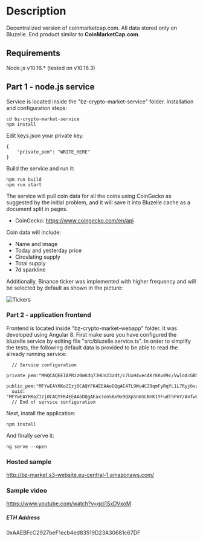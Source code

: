 
# Description

Decentralized version of coinmarketcap.com. All data stored only on Bluzelle. End product similar to **CoinMarketCap.com**.

## Requirements
Node.js v10.16.* (tested on v10.16.3)

## Part 1 - node.js service

Service is located inside the "bz-crypto-market-service" folder. Installation and configuration steps:

    cd bz-crypto-market-service
    npm install
    
Edit keys.json your private key:

    {
	    "private_pem": "WRITE_HERE"
    }
Build the service and run it:

    npm run build
    npm run start

The service will pull coin data for all the coins using CoinGecko as suggested by the initial problem, and it will save it into Bluzelle cache as a document split in pages.
- CoinGecko: https://www.coingecko.com/en/api

Coin data will include:

 - Name and image
 - Today and yesterday price
 - Circulating supply
 - Total supply
 - 7d sparkline

Additionally, Binance ticker was implemented with higher frequency and will be selected by default as shown in the picture:

![Tickers](https://i.imgur.com/wV2CTFQ.jpg "Tickers")

### Part 2 - application frontend
Frontend is located inside "bz-crypto-market-webapp" folder. It was developed using Angular 8. First make sure you have configured the bluzelle service by editing file "src/bluzelle.service.ts".
In order to simplify the tests, the following default data is provided to be able to read the already running service:

      // Service configuration
      private_pem:"MHQCAQEEIAPRzz0mKdq7JHUn23zdt/c7UxH4vecAKrkKv09c/VwloAcGBSuBBAAKoUQDQgAE4TL9Wu4CZ9qmFyRqYL1L7Ryj6vzavXRPTc6xnHsDl5B+mUm7OOjKb3HaxsasPgjDE9mI8eVFflwSd16nHpq1qQ==";
      public_pem:"MFYwEAYHKoZIzj0CAQYFK4EEAAoDQgAE4TL9Wu4CZ9qmFyRqYL1L7Ryj6vzavXRPTc6xnHsDl5B+mUm7OOjKb3HaxsasPgjDE9mI8eVFflwSd16nHpq1qQ==";
      uuid: "MFYwEAYHKoZIzj0CAQYFK4EEAAoDQgAEax3onSBx9x9QXpSnmSLNnK1YFudT5PnY/AnfwLNRkprEGLT9gHNy1WP+BEG4g9K79frIM1Y68uMTW1ZiBPI5zw==";
      // End of service configuration

Next, install the application:

    npm install
And finally serve it:

    ng serve --open

### Hosted sample
http://bz-market.s3-website.eu-central-1.amazonaws.com/

### Sample video
https://www.youtube.com/watch?v=gci1SxDVxoM


##### ETH Address
0xAAEBFcC2927beF1ecb4ed83519D23A30681c67DF
